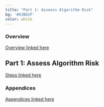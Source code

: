 ```yaml
---
title: "Part 1: Asseess Algorithm Risk"
bg: '#63BD2F'
color: white
---
```


### Overview
[Overview linked here](https://drive.google.com/file/d/15BcY5ThV-4E8vcFA8usEjSdodkph53ma/view?usp=sharing)

## Part 1: Assess Algorithm Risk 
[Steps linked here](https://drive.google.com/file/d/1TfXdOUGO4XSFQ-L6d4Q_3KbpQvNiJ2j5/view?usp=sharing)

### Appendices 
[Appendices linked here](https://drive.google.com/file/d/1XSJnlYEp1-qvTJhCJV2oU6l9WZmAqyWV/view?usp=sharing)
